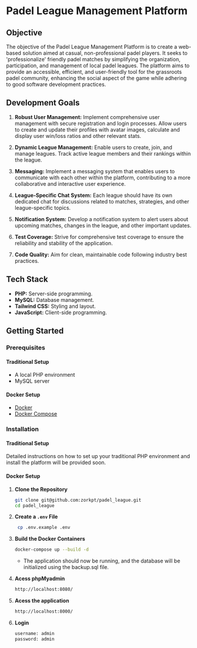 # Padel League Management Platform

## Objective

The objective of the Padel League Management Platform is to create a web-based solution aimed at casual, non-professional padel players. It seeks to 'professionalize' friendly padel matches by simplifying the organization, participation, and management of local padel leagues. The platform aims to provide an accessible, efficient, and user-friendly tool for the grassroots padel community, enhancing the social aspect of the game while adhering to good software development practices.

## Development Goals

1. **Robust User Management:** Implement comprehensive user management with secure registration and login processes. Allow users to create and update their profiles with avatar images, calculate and display user win/loss ratios and other relevant stats.

2. **Dynamic League Management:** Enable users to create, join, and manage leagues. Track active league members and their rankings within the league.

3. **Messaging:** Implement a messaging system that enables users to communicate with each other within the platform, contributing to a more collaborative and interactive user experience.

4. **League-Specific Chat System:** Each league should have its own dedicated chat for discussions related to matches, strategies, and other league-specific topics.

5. **Notification System:** Develop a notification system to alert users about upcoming matches, changes in the league, and other important updates.

6. **Test Coverage:** Strive for comprehensive test coverage to ensure the reliability and stability of the application.

7. **Code Quality:** Aim for clean, maintainable code following industry best practices.

## Tech Stack

- **PHP:** Server-side programming.
- **MySQL:** Database management.
- **Tailwind CSS:** Styling and layout.
- **JavaScript:** Client-side programming.

## Getting Started
### Prerequisites

#### Traditional Setup
- A local PHP environment
- MySQL server

#### Docker Setup
- [Docker](https://www.docker.com/get-started)
- [Docker Compose](https://docs.docker.com/compose/install/)

### Installation

#### Traditional Setup
Detailed instructions on how to set up your traditional PHP environment and install the platform will be provided soon.

#### Docker Setup
1. **Clone the Repository**
   ```bash
   git clone git@github.com:zorkpt/padel_league.git
   cd padel_league


2. **Create a `.env` File**
   ```bash
    cp .env.example .env
    ```
3. **Build the Docker Containers**
    ```bash
    docker-compose up --build -d
    ```
   - The application should now be running, and the database will be initialized using the backup.sql file.
4. **Acess phpMyadmin**
    ```bash
    http://localhost:8080/
    ```
5. **Acess the application**
    ```bash
    http://localhost:8000/
    ```
   
6. **Login**
    ```bash
    username: admin
    password: admin
    ```